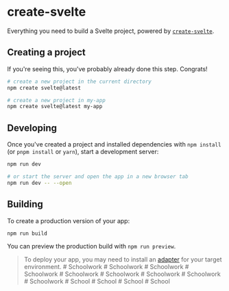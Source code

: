 # create-svelte

Everything you need to build a Svelte project, powered by [`create-svelte`](https://github.com/sveltejs/kit/tree/main/packages/create-svelte).

## Creating a project

If you're seeing this, you've probably already done this step. Congrats!

```bash
# create a new project in the current directory
npm create svelte@latest

# create a new project in my-app
npm create svelte@latest my-app
```

## Developing

Once you've created a project and installed dependencies with `npm install` (or `pnpm install` or `yarn`), start a development server:

```bash
npm run dev

# or start the server and open the app in a new browser tab
npm run dev -- --open
```

## Building

To create a production version of your app:

```bash
npm run build
```

You can preview the production build with `npm run preview`.

> To deploy your app, you may need to install an [adapter](https://kit.svelte.dev/docs/adapters) for your target environment.
#   S c h o o l w o r k  
 #   S c h o o l w o r k  
 #   S c h o o l w o r k  
 #   S c h o o l w o r k  
 #   S c h o o l w o r k  
 #   S c h o o l w o r k  
 #   S c h o o l w o r k  
 #   S c h o o l w o r k  
 #   S c h o o l w o r k  
 #   S c h o o l  
 #   S c h o o l  
 #   S c h o o l  
 #   S c h o o l  
 
